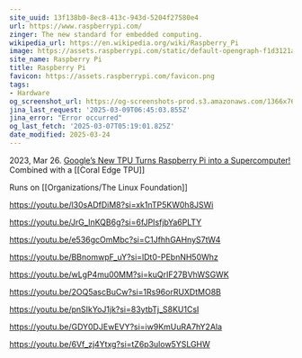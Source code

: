 ```yaml
---
site_uuid: 13f138b0-8ec8-413c-943d-5204f27580e4
url: https://www.raspberrypi.com/
zinger: The new standard for embedded computing.
wikipedia_url: https://en.wikipedia.org/wiki/Raspberry_Pi
image: https://assets.raspberrypi.com/static/default-opengraph-f1d3121abeef861889c52dd4a2813df9.png
site_name: Raspberry Pi
title: Raspberry Pi
favicon: https://assets.raspberrypi.com/favicon.png
tags:
- Hardware
og_screenshot_url: https://og-screenshots-prod.s3.amazonaws.com/1366x768/80/false/78c8099bf68c11fe1e2b95c18f4afde3c5a1208d14222b7af377d1db57bab4c3.jpeg
jina_last_request: '2025-03-09T06:45:03.855Z'
jina_error: "Error occurred"
og_last_fetch: '2025-03-07T05:19:01.825Z'
date_modified: 2025-03-24
---
```





2023, Mar 26. [Google’s New TPU Turns Raspberry Pi into a Supercomputer!](https://youtube.com/shorts/VRk_itxLZQI?si=4O63wC2GJ0jMyJVM) Combined with a [[Coral Edge TPU]]

Runs on [[Organizations/The Linux Foundation]]


https://youtu.be/l30sADfDiM8?si=xk1nTP5KW0h8JSWi

https://youtu.be/JrG_InKQB6g?si=6fJPIsfjbYa6PLTY

https://youtu.be/e536gcOmMbc?si=C1JfhhGAHnyS7tW4

https://youtu.be/BBnomwpF_uY?si=lDt0-PEbnNH50Whz

https://youtu.be/wLgP4mu00MM?si=kuQrIF27BVhWSGWK

https://youtu.be/2OQ5ascBuCw?si=1Rs96orRUXDtMO8B

https://youtu.be/pnSIkYoJ1jk?si=83ytbTj_S8KU1CsI

https://youtu.be/GDY0DJEwEVY?si=iw9KmUuRA7hY2Ala

https://youtu.be/6Vf_zj4Ytxg?si=tZ6p3ulow5YSLGHW
